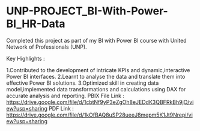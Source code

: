 # UNP-PROJECT_BI-With-Power-BI_HR-Data

Completed this project as part of my BI with Power BI course with United Network of Professionals (UNP).

Key Highlights :

1.Contributed to the development of intricate KPIs and dynamic,interactive Power BI interfaces.
2.Learnt to analyse the data and translate them into effective Power BI solutions.
3.Optimized skill in creating data model,implemented data transformations and calculations using DAX for accurate analysis and reporting.
PBIX File Link : https://drive.google.com/file/d/1cbtNf9yP3eZgOh8eJEDdK3QBFRkBh9jO/view?usp=sharing
PDF Link : https://drive.google.com/file/d/1kOfBAQ8uSP28ueeJ8mepm5K1Jt9Nrepi/view?usp=sharing
